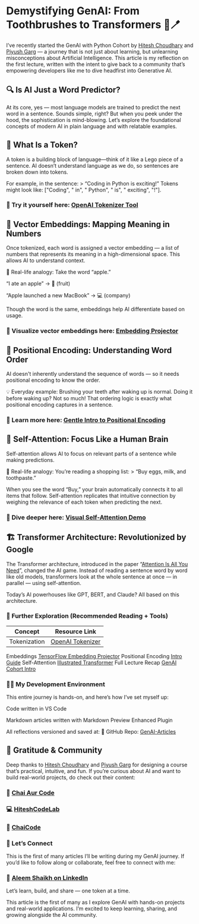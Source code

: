 # **Demystifying GenAI: From Toothbrushes to Transformers** 🧠🪥
I’ve recently started the GenAI with Python Cohort by [Hitesh Choudhary](https://www.youtube.com/@chaiaurcode) and [Piyush Garg](https://x.com/piyushgarg_dev?lang=en) — a journey that is not just about learning, but unlearning misconceptions about Artificial Intelligence. This article is my reflection on the first lecture, written with the intent to give back to a community that’s empowering developers like me to dive headfirst into Generative AI.

## 🔍 Is AI Just a Word Predictor?
At its core, yes — most language models are trained to predict the next word in a sentence. Sounds simple, right? But when you peek under the hood, the sophistication is mind-blowing. Let’s explore the foundational concepts of modern AI in plain language and with relatable examples.

## 🧱 What Is a Token?
A token is a building block of language—think of it like a Lego piece of a sentence. AI doesn’t understand language as we do, so sentences are broken down into tokens.

For example, in the sentence: > “Coding in Python is exciting!” Tokens might look like: ["Coding", " in", " Python", " is", " exciting", "!"].

### 🔗 Try it yourself here: [OpenAI Tokenizer Tool](https://platform.openai.com/tokenizer)

## 🧭 Vector Embeddings: Mapping Meaning in Numbers
Once tokenized, each word is assigned a vector embedding — a list of numbers that represents its meaning in a high-dimensional space. This allows AI to understand context.

📌 Real-life analogy: Take the word “apple.”

“I ate an apple” → 🍎 (fruit)

“Apple launched a new MacBook” → 💻 (company) 

Though the word is the same, embeddings help AI differentiate based on usage.

### 🔎 Visualize vector embeddings here: [Embedding Projector](https://projector.tensorflow.org/)

## 📍 Positional Encoding: Understanding Word Order
AI doesn't inherently understand the sequence of words — so it needs positional encoding to know the order.

💡 Everyday example: Brushing your teeth after waking up is normal. Doing it before waking up? Not so much! That ordering logic is exactly what positional encoding captures in a sentence.

### 🧠 Learn more here: [Gentle Intro to Positional Encoding](https://machinelearningmastery.com/a-gentle-introduction-to-positional-encoding-in-transformer-models-part-1/)

## 🔄 Self-Attention: Focus Like a Human Brain
Self-attention allows AI to focus on relevant parts of a sentence while making predictions.

📌 Real-life analogy: You’re reading a shopping list: > “Buy eggs, milk, and toothpaste.”

When you see the word “Buy,” your brain automatically connects it to all items that follow. Self-attention replicates that intuitive connection by weighing the relevance of each token when predicting the next.

### 🧪 Dive deeper here: [Visual Self-Attention Demo](https://jalammar.github.io/illustrated-transformer/)

## 🏗️ Transformer Architecture: Revolutionized by Google
The Transformer architecture, introduced in the paper “[Attention Is All You Need](https://arxiv.org/html/1706.03762v7)”, changed the AI game. Instead of reading a sentence word by word like old models, transformers look at the whole sentence at once — in parallel — using self-attention.

Today’s AI powerhouses like GPT, BERT, and Claude? All based on this architecture.

### 🔗 Further Exploration (Recommended Reading + Tools)
|Concept	|Resource Link|
|-----------|-------------|
|Tokenization   |	[OpenAI Tokenizer](https://platform.openai.com/tokenizer)|
Embeddings	[TensorFlow Embedding Projector](https://projector.tensorflow.org/)
Positional Encoding	[Intro Guide](https://machinelearningmastery.com/a-gentle-introduction-to-positional-encoding-in-transformer-models-part-1/)
Self-Attention	[Illustrated Transformer](https://jalammar.github.io/illustrated-transformer/)
Full Lecture Recap	[GenAI Cohort Intro](https://www.youtube.com/watch?v=6RHYkwJPJlM)

### 🧑‍💻 My Development Environment
This entire journey is hands-on, and here’s how I’ve set myself up:

Code written in VS Code

Markdown articles written with Markdown Preview Enhanced Plugin

All reflections versioned and saved at: 📁 GitHub Repo: [GenAI-Articles](https://github.com/aleem-dev/GenAI-Articles)

## 🙌 Gratitude & Community
Deep thanks to [Hitesh Choudhary](https://www.youtube.com/@HiteshCodeLab) and [Piyush Garg](https://x.com/piyushgarg_dev?lang=en) for designing a course that’s practical, intuitive, and fun. If you’re curious about AI and want to build real-world projects, do check out their content:

### 🎥 [Chai Aur Code](https://www.youtube.com/@chaiaurcode)

### 💻 [HiteshCodeLab](https://www.youtube.com/@HiteshCodeLab)

### 🚀 [ChaiCode](https://www.chaicode.com/)

### 📣 Let’s Connect
This is the first of many articles I’ll be writing during my GenAI journey. If you’d like to follow along or collaborate, feel free to connect with me:

### 👤 [Aleem Shaikh on LinkedIn](https://www.linkedin.com/in/aleem-shaikh-54243732/)

Let’s learn, build, and share — one token at a time.

This article is the first of many as I explore GenAI with hands-on projects and real-world applications. I’m excited to keep learning, sharing, and growing alongside the AI community.